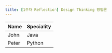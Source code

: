 ```yaml
---
title: [1주차 Reflection] Design Thinking 방법론
---
```

|Name|Speciality|
|------|----------|
|John|Java|
|Peter|Python|
